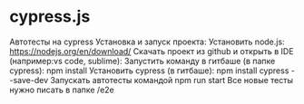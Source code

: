 # cypress.js
Автотесты на cypress
Установка и запуск проекта:
Установить node.js: https://nodejs.org/en/download/
Скачать проект из github и открыть в IDE (например:vs code, sublime):
Запустить команду в гитбаше (в папке cypress): npm install
Установить cypress (в гитбаше): npm install cypress --save-dev
Запускать автотесты командой npm run start
Все новые тесты нужно писать в папке /e2e
